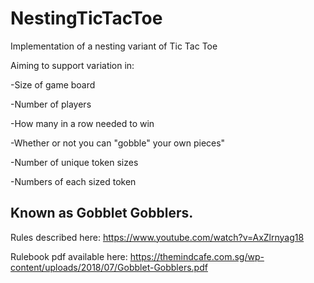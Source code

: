 # NestingTicTacToe
Implementation of a nesting variant of Tic Tac Toe

Aiming to support variation in:

-Size of game board

-Number of players

-How many in a row needed to win

-Whether or not you can "gobble" your own pieces"

-Number of unique token sizes

-Numbers of each sized token

## Known as Gobblet Gobblers.

Rules described here: https://www.youtube.com/watch?v=AxZlrnyag18

Rulebook pdf available here: https://themindcafe.com.sg/wp-content/uploads/2018/07/Gobblet-Gobblers.pdf
